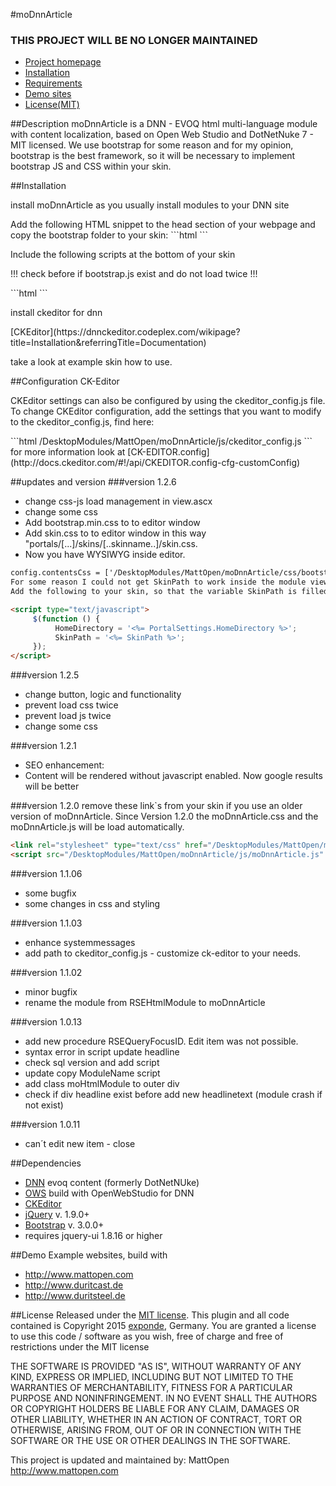 #moDnnArticle


###	THIS PROJECT WILL BE NO LONGER MAINTAINED	###


- [Project homepage](http://www.mattopen.com/Projekte/moTimeline)
- [Installation](#installation)
- [Requirements](#dependencies)
- [Demo sites](#demo)
- [License(MIT)](#license)

##Description
moDnnArticle is a DNN - EVOQ html multi-language module with content localization, based on Open Web Studio and DotNetNuke 7 - MIT licensed.
We use bootstrap for some reason and for my opinion, bootstrap is the best framework, so it will be necessary to implement bootstrap JS and CSS within your skin.

##Installation
<p>install moDnnArticle as you usually install modules to your DNN site</p>
Add the following HTML snippet to the head section of your webpage and copy the bootstrap folder to your skin:
```html
<link rel="stylesheet" type="text/css" href="<%= PortalSettings.HomeDirectory %>bootstrap/css/bootstrap.min.css" />
```

<p>Include the following scripts at the bottom of your skin</p>
<p>!!!	check before if bootstrap.js exist and do not load twice	!!!</p>
```html
<script src="<%= PortalSettings.HomeDirectory %>bootstrap/js/bootstrap.min.js" type="text/javascript"></script>
```

<p>install ckeditor for dnn</p>
[CKEditor](https://dnnckeditor.codeplex.com/wikipage?title=Installation&referringTitle=Documentation)

take a look at example skin how to use.

##Configuration CK-Editor
<p>CKEditor settings can also be configured by using the ckeditor_config.js file. To change CKEditor configuration, add the settings that you want to modify to the ckeditor_config.js, find here:</p>
```html
/DesktopModules/MattOpen/moDnnArticle/js/ckeditor_config.js
```
for more information look at [CK-EDITOR.config](http://docs.ckeditor.com/#!/api/CKEDITOR.config-cfg-customConfig)


##updates and version
###version 1.2.6
* change css-js load management in view.ascx
* change some css
* Add bootstrap.min.css to to editor window
* Add skin.css to to editor window in this way "portals/[...]/skins/[..skinname..]/skin.css. 
* Now you have WYSIWYG inside editor.
```html
config.contentsCss = ['/DesktopModules/MattOpen/moDnnArticle/css/bootstrap.min.css', SkinPath+'skin.css'];
For some reason I could not get SkinPath to work inside the module view.ascx.
Add the following to your skin, so that the variable SkinPath is filled:

<script type="text/javascript">
     $(function () {
		  HomeDirectory = '<%= PortalSettings.HomeDirectory %>';
		  SkinPath = '<%= SkinPath %>';
     });
</script>
```


###version 1.2.5
* change button, logic and functionality
* prevent load css twice
* prevent load js twice
* change some css

###version 1.2.1
* SEO enhancement:
* Content will be rendered without javascript enabled. Now google results will be better

###version 1.2.0
remove these link`s from your skin if you use an older version of moDnnArticle. Since Version 1.2.0 the moDnnArticle.css and the moDnnArticle.js will be load automatically.
```html
<link rel="stylesheet" type="text/css" href="/DesktopModules/MattOpen/moDnnArticle/moDnnArticle.css" />
<script src="/DesktopModules/MattOpen/moDnnArticle/js/moDnnArticle.js" type="text/javascript"></script>
```

###version 1.1.06
* some bugfix
* some changes in css and styling

###version 1.1.03
* enhance systemmessages
* add path to ckeditor_config.js - customize ck-editor to your needs.

###version 1.1.02
* minor bugfix
* rename the module from RSEHtmlModule to moDnnArticle 

###version 1.0.13 
* add new procedure RSEQueryFocusID. Edit item was not possible. 
* syntax error in script update headline 
* check sql version and add script 
* update copy ModuleName script 
* add class moHtmlModule to outer div 
* check if div headline exist before add new headlinetext (module crash if not exist)

###version 1.0.11
* can´t edit new item - close


##Dependencies
* [DNN](http://www.dnnsoftware.com/) evoq content (formerly DotNetNUke)
* [OWS](http://www.openwebstudio.com/) build with OpenWebStudio for DNN
* [CKEditor](https://dnnckeditor.codeplex.com/)
* [jQuery](https://jquery.com/) v. 1.9.0+
* [Bootstrap](http://getbootstrap.com/) v. 3.0.0+
* requires jquery-ui 1.8.16 or higher


##Demo
Example websites, build with 
* http://www.mattopen.com
* http://www.duritcast.de
* http://www.duritsteel.de

##License
Released under the [MIT license](http://www.opensource.org/licenses/MIT).
This plugin and all code contained is Copyright 2015 <a href="http://www.exponde.com" >exponde</a>, Germany. You are granted a license to use this code / software as you wish, free of charge and free of restrictions under the MIT license

THE SOFTWARE IS PROVIDED "AS IS", WITHOUT WARRANTY OF ANY KIND, EXPRESS OR
IMPLIED, INCLUDING BUT NOT LIMITED TO THE WARRANTIES OF MERCHANTABILITY,
FITNESS FOR A PARTICULAR PURPOSE AND NONINFRINGEMENT. IN NO EVENT SHALL THE
AUTHORS OR COPYRIGHT HOLDERS BE LIABLE FOR ANY CLAIM, DAMAGES OR OTHER
LIABILITY, WHETHER IN AN ACTION OF CONTRACT, TORT OR OTHERWISE, ARISING FROM,
OUT OF OR IN CONNECTION WITH THE SOFTWARE OR THE USE OR OTHER DEALINGS IN THE
SOFTWARE.

This project is updated and maintained by:
MattOpen http://www.mattopen.com
